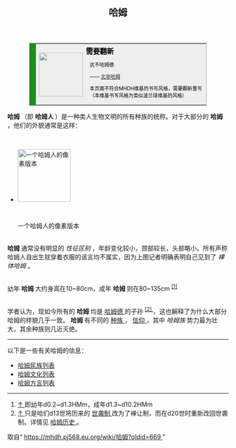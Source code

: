 <section id="mw-content">
 <div class="cosmos-pageAligned mw-body" id="content">
  <a id="top">
  </a>
  <header id="cosmos-page-header">
   <div id="cosmos-header-articleHeader">
    <h1 class="firstHeading" id="firstHeading">
     <span id="cosmos-title-text">
      <span class="mw-page-title-main">
       哈姆
      </span>
     </span>
     <div class="mw-indicators">
     </div>
    </h1>
   </div>
  </header>
  <div class="cosmos-articleContainer">
   <article id="cosmos-pageBody-content">
    <div id="cosmos-pageContent-subtitle">
     <div id="mw-content-subtitle">
     </div>
    </div>
    <div id="siteNotice">
     <!-- CentralNotice -->
    </div>
    <div class="mw-body-content mw-content-ltr" dir="ltr" id="mw-content-text" lang="zh">
     <div class="mw-parser-output">
      <table style="font-size: 95%; width: 80%; margin: 0 auto; border: 1px #aaa solid; border-collapse: collapse; background-color: #eee; ; border-left: 15px solid #228b22">
       <tbody>
        <tr>
         <td style="width: 100px; padding: 2px 0px 2px 0.5em; text-align: center;">
          <span typeof="mw:File">
           <a class="mw-file-description" href="//mhdh.pj568.eu.org/wiki/File:Hamud%EF%BC%88%E4%B8%80%E8%84%B8%E5%AB%8C%E5%BC%83%EF%BC%89.png">
            <img class="mw-file-element" decoding="async" height="100" src="//static.miraheze.org/hamuddaolihumanlinewikiwiki/thumb/e/ec/Hamud%EF%BC%88%E4%B8%80%E8%84%B8%E5%AB%8C%E5%BC%83%EF%BC%89.png/100px-Hamud%EF%BC%88%E4%B8%80%E8%84%B8%E5%AB%8C%E5%BC%83%EF%BC%89.png" srcset="//static.miraheze.org/hamuddaolihumanlinewikiwiki/thumb/e/ec/Hamud%EF%BC%88%E4%B8%80%E8%84%B8%E5%AB%8C%E5%BC%83%EF%BC%89.png/150px-Hamud%EF%BC%88%E4%B8%80%E8%84%B8%E5%AB%8C%E5%BC%83%EF%BC%89.png 1.5x, //static.miraheze.org/hamuddaolihumanlinewikiwiki/thumb/e/ec/Hamud%EF%BC%88%E4%B8%80%E8%84%B8%E5%AB%8C%E5%BC%83%EF%BC%89.png/200px-Hamud%EF%BC%88%E4%B8%80%E8%84%B8%E5%AB%8C%E5%BC%83%EF%BC%89.png 2x" width="100"/>
           </a>
          </span>
         </td>
         <td style="padding: 0.25em 0.5em; color:#000;">
          <b>
           <big>
            需要翻新
           </big>
          </b>
          <div style="font-size: smaller; margin-top:0.5em; margin-left:0.8em;">
           <p>
            这不哈姆德
           </p>
           <p>
            ——
            <a class="new" href="//mhdh.pj568.eu.org/wiki/%E5%8C%97%E9%9D%9E%E5%93%88%E5%A7%86?action=edit&amp;redlink=1" title="北非哈姆（页面不存在）">
             北非哈姆
            </a>
           </p>
           <p>
            本页面不符合MHDH维基的书写风格，需要翻新重写（本维基书写风格为类似波兰球维基的风格）
           </p>
          </div>
         </td>
        </tr>
       </tbody>
      </table>
      <p>
       <b>
        哈姆
       </b>
       （即
       <b>
        哈姆人
       </b>
       ）是一种类人生物文明的所有种族的统称。对于大部分的
       <b>
        哈姆
       </b>
       ，他们的外貌通常是这样：
      </p>
      <p>
       <br/>
      </p>
      <ul class="gallery mw-gallery-traditional">
       <li class="gallerybox" style="width: 155px">
        <div class="thumb" style="width: 150px; height: 150px;">
         <span typeof="mw:File">
          <a class="mw-file-description" href="//mhdh.pj568.eu.org/wiki/File:%E5%93%88%E5%A7%86%E4%BA%BA.png" title="一个哈姆人的像素版本">
           <img alt="一个哈姆人的像素版本" class="mw-file-element" decoding="async" height="120" src="//static.miraheze.org/hamuddaolihumanlinewikiwiki/4/48/%E5%93%88%E5%A7%86%E4%BA%BA.png" width="120"/>
          </a>
         </span>
        </div>
        <div class="gallerytext">
         <p>
          一个哈姆人的像素版本
         </p>
        </div>
       </li>
      </ul>
      <p>
       <br/>
       <b>
        哈姆
       </b>
       通常没有明显的
       <i>
        性征区别
       </i>
       ，年龄变化较小，颈部较长，头部略小。所有声称哈姆人自出生就穿着衣服的谣言均不属实，因为上图记者明确表明自己见到了
       <i>
        裸体哈姆
       </i>
       。
      </p>
      <p>
       <br/>
       幼年
       <b>
        哈姆
       </b>
       大约身高在10~80cm，成年
       <b>
        哈姆
       </b>
       则在80~135cm
       <sup class="reference" id="cite_ref-1">
        <a href="#cite_note-1">
         [1]
        </a>
       </sup>
      </p>
      <p>
       <br/>
       学者认为，现如今所有的
       <b>
        哈姆
       </b>
       均是
       <a href="//mhdh.pj568.eu.org/wiki/%E5%93%88%E5%A7%86%E5%BE%B7" title="哈姆德">
        哈姆德
       </a>
       的子孙
       <sup class="reference" id="cite_ref-2">
        <a href="#cite_note-2">
         [2]
        </a>
       </sup>
       ，这也解释了为什么大部分哈姆的样貌几乎一致。
       <b>
        哈姆
       </b>
       有不同的
       <a class="new" href="//mhdh.pj568.eu.org/wiki/%E5%93%88%E5%A7%86%E6%B0%91%E6%97%8F%E5%88%97%E8%A1%A8?action=edit&amp;redlink=1" title="哈姆民族列表（页面不存在）">
        种族
       </a>
       ，
       <a href="//mhdh.pj568.eu.org/wiki/%E5%93%88%E5%A7%86%E6%96%87%E5%8C%96%E5%88%97%E8%A1%A8" title="哈姆文化列表">
        信仰
       </a>
       ，其中
       <i>
        哈姆族
       </i>
       势力最为壮大，其余种族则几近灭绝。
      </p>
      <hr/>
      <p>
       以下是一些有关哈姆的信息：
      </p>
      <ul>
       <li>
        <a class="new" href="//mhdh.pj568.eu.org/wiki/%E5%93%88%E5%A7%86%E6%B0%91%E6%97%8F%E5%88%97%E8%A1%A8?action=edit&amp;redlink=1" title="哈姆民族列表（页面不存在）">
         哈姆民族列表
        </a>
       </li>
       <li>
        <a href="//mhdh.pj568.eu.org/wiki/%E5%93%88%E5%A7%86%E6%96%87%E5%8C%96%E5%88%97%E8%A1%A8" title="哈姆文化列表">
         哈姆文化列表
        </a>
       </li>
       <li>
        <a class="new" href="//mhdh.pj568.eu.org/wiki/%E5%93%88%E5%A7%86%E6%96%B9%E8%A8%80%E5%88%97%E8%A1%A8?action=edit&amp;redlink=1" title="哈姆方言列表（页面不存在）">
         哈姆方言列表
        </a>
       </li>
      </ul>
      <hr/>
      <div class="mw-references-wrap">
       <ol class="references">
        <li id="cite_note-1">
         <span class="mw-cite-backlink">
          <a href="#cite_ref-1">
           ↑
          </a>
         </span>
         <span class="reference-text">
          即幼年d0.2~d1.3HMm，成年d1.3~d10.2HMm
         </span>
        </li>
        <li id="cite_note-2">
         <span class="mw-cite-backlink">
          <a href="#cite_ref-2">
           ↑
          </a>
         </span>
         <span class="reference-text">
          只是哈们d13世将历来的
          <a class="new" href="//mhdh.pj568.eu.org/wiki/%E5%93%88%E5%A7%86/hamud-histories/hamen?action=edit&amp;redlink=1" title="哈姆/hamud-histories/hamen（页面不存在）">
           世袭制
          </a>
          改为了禅让制，而在d20世时重新改回世袭制。详情见
          <a class="new" href="//mhdh.pj568.eu.org/wiki/%E5%93%88%E5%A7%86%E5%8E%86%E5%8F%B2?action=edit&amp;redlink=1" title="哈姆历史（页面不存在）">
           哈姆历史
          </a>
          。
         </span>
        </li>
       </ol>
      </div>
      <!-- 
NewPP limit report
Parsed by mw152
Cached time: 20240221132838
Cache expiry: 604800
Reduced expiry: false
Complications: []
CPU time usage: 0.019 seconds
Real time usage: 0.022 seconds
Preprocessor visited node count: 39/1000000
Post‐expand include size: 608/2097152 bytes
Template argument size: 0/2097152 bytes
Highest expansion depth: 5/100
Expensive parser function count: 0/99
Unstrip recursion depth: 0/20
Unstrip post‐expand size: 1273/5000000 bytes
-->
      <!--
Transclusion expansion time report (%,ms,calls,template)
100.00%    2.006      1 Template:艺术美化
100.00%    2.006      1 -total
-->
      <!-- Saved in parser cache with key hamuddaolihumanlinewikiwiki:pcache:idhash:10-0!canonical!zh!groups=* and timestamp 20240221132838 and revision id 669. Rendering was triggered because: page-view
 -->
     </div>
     <noscript>
      <img alt="" height="1" src="https://mhdh.pj568.eu.org/wiki/Special:CentralAutoLogin/start?type=1x1" style="border: none; position: absolute;" title="" width="1"/>
     </noscript>
    </div>
    <div class="printfooter">
     取自“
     <a dir="ltr" href="https://mhdh.pj568.eu.org/wiki/哈姆?oldid=669">
      https://mhdh.pj568.eu.org/wiki/哈姆?oldid=669
     </a>
     ”
    </div>
    <span id="cosmos-content-categories">
     <div class="catlinks catlinks-allhidden" data-mw="interface" id="catlinks">
     </div>
    </span>
   </article>
  </div>
 </div>
</section>

